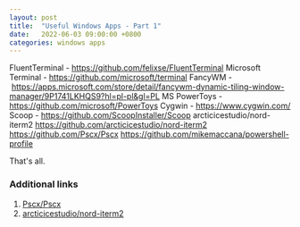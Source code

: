 ```yaml
---
layout: post
title:  "Useful Windows Apps - Part 1"
date:   2022-06-03 09:00:00 +0800
categories: windows apps
---
```



FluentTerminal - https://github.com/felixse/FluentTerminal
Microsoft Terminal - https://github.com/microsoft/terminal
FancyWM - https://apps.microsoft.com/store/detail/fancywm-dynamic-tiling-window-manager/9P1741LKHQS9?hl=pl-pl&gl=PL
MS PowerToys - https://github.com/microsoft/PowerToys
Cygwin - https://www.cygwin.com/
Scoop - https://github.com/ScoopInstaller/Scoop
arcticicestudio/nord-iterm2 https://github.com/arcticicestudio/nord-iterm2
https://github.com/Pscx/Pscx
https://github.com/mikemaccana/powershell-profile

That's all.

### Additional links

1. [Pscx/Pscx](https://github.com/Pscx/Pscx)
2. [arcticicestudio/nord-iterm2](https://github.com/arcticicestudio/nord-iterm2)
